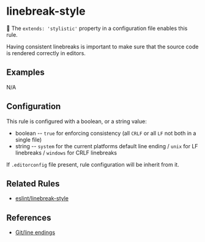 # linebreak-style

:dress: The `extends: 'stylistic'` property in a configuration file enables this rule.

Having consistent linebreaks is important to make sure that the source code is rendered correctly in editors.

## Examples

N/A

## Configuration

This rule is configured with a boolean, or a string value:

* boolean -- `true` for enforcing consistency (all `CRLF` or all `LF` not both in a single file)
* string -- `system` for the current platforms default line ending / `unix` for LF linebreaks / `windows` for CRLF linebreaks

If `.editorconfig` file present, rule configuration will be inherit from it.

## Related Rules

* [eslint/linebreak-style](https://eslint.org/docs/rules/linebreak-style)

## References

* [Git/line endings](https://docs.github.com/en/github/using-git/configuring-git-to-handle-line-endings)
